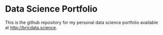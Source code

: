# Data Science Portfolio

This is the github repository for my personal data science portfolio available at http://bricdata.science.
